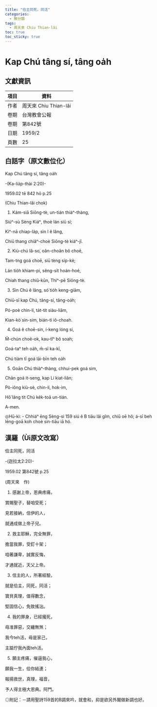 ```yaml
---
title: "佮主同死，同活"
categories:
  - 無分類
tags:
  - 周天來 Chiu Thian-lâi
toc: true
toc_sticky: true
---
```


# Kap Chú tâng sí, tâng oa̍h

## 文獻資訊

| 項目 | 資料 |
|---|---|
| 作者 | 周天來 Chiu Thian-lâi |
| 卷期 | 台灣教會公報 |
| 卷期 | 第842號 |
| 日期 | 1959/2 |
| 頁數 | 25 |

## 白話字（原文數位化）

Kap Chú tâng sí, tâng oa̍h

-(Ka-lia̍p-thài 2:20)-

1959.02 tē 842 hō p.25

(Chiu Thian-lâi chok)

1. Kám-siā Siōng-tè, un-tián thiàⁿ-thàng,

Siúⁿ-sù Sèng Kiáⁿ, thoè lán siū sí;

Kìⁿ-nā chiap-la̍p, sìn I ê lâng,

Chiū thang chiâⁿ-choè Siōng-tè kiáⁿ-jî.

2. Kiù-chú Iâ-so͘, oân-choân bô choē,

Tam-tng goá choē, siū tèng si̍p-kè;

Lán tio̍h khiam-pi, sêng-si̍t hoán-hoé,

Chiah thang chiū-kūn, Thiⁿ-pē Siōng-tè.

3. Sìn Chú ê lâng, só͘ tio̍h keng-giām,

Chiū-sī kap Chú, tâng-sí, tâng-oa̍h;

Pó-poè chin-lí, ta̍t-tit siàu-liām,

Kian-kò͘ sìn-sim, bián-tì iô-choah.

4. Goá ê choē-sin, í-keng lóng sí,

M̄-chún choē-ok, kau-tîⁿ bô soah;

Goá-taⁿ teh oa̍h, m̄-sī ka-kī,

Chú tiàm tī goá lāi-bīn teh oa̍h

5. Goān Chú thiàⁿ-thàng, chhui-pek goá sim,

Chān goá it-seng, kap Lí kiat-liân;

Pò-iông kiù-sè, chin-lí, hok-im,

Hō͘ lâng tit Chú ke̍k-toā un-tián.

A-men.

◎Hū-kì: - Chhiáⁿ ēng Sèng-si 159 siú ê B tiāu lâi gîm, chiū oē hô; á-sī beh lēng-goā koh choè sin-tiāu iā hó.

## 漢羅（Ùi原文改寫）

佮主同死，同活

-(迦拉太2:20)-

1959.02 第842號 p.25

(周天來　作)

1. 感謝上帝，恩典疼痛，

賞賜聖子，替咱受死；

見若接納，信伊的人，

就通成做上帝子兒。

2. 救主耶穌，完全無罪，

擔當我罪，受釘十架；

咱著謙卑，誠實反悔，

才通就近，天父上帝。

3. 信主的人，所著經驗，

就是佮主，同死，同活；

寶貝真理，值得數念，

堅固信心，免致搖泏。

4. 我的罪身，已經攏死，

毋准罪惡，交纏無煞；

我今teh活，毋是家己，

主踮佇我內面teh活。

5. 願主疼痛，催逼我心，

願我一生，佮你結連；

報揚救世，真理，福音，

予人得主極大恩典。阿門。

◎附記：－請用聖詩159首的B調來吟，就會和，抑是欲另外閣做新調也好。
